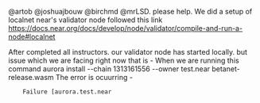 @artob @joshuajbouw @birchmd @mrLSD. please help. We did a setup of localnet near's validator node followed this link https://docs.near.org/docs/develop/node/validator/compile-and-run-a-node#localnet

After completed all instructors. our validator node has started locally. but issue which we are facing right now that is -
When we are running this command aurora install --chain 1313161556 --owner test.near betanet-release.wasm
The error is ocuurring -

        Failure [aurora.test.near